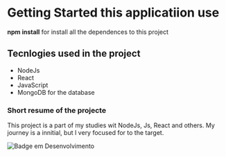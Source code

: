 # Getting Started this applicatiion use
**npm install** for install all the dependences to this project

## Tecnlogies used in the project

* NodeJs 
* React
* JavaScript
* MongoDB for the database

### Short resume of the projecte

This project is a part of my studies wit NodeJs, Js, React and others.
My journey is a innitial, but I very focused for to the target.



![Badge em Desenvolvimento](http://img.shields.io/static/v1?label=STATUS&message=IN%20DEVELOPMENT&color=GREEN&style=for-the-badge)
